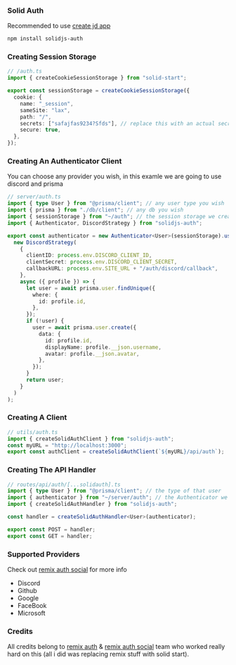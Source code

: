 ### Solid Auth

Recommended to use [create jd app](https://github.com/OrJDev/create-jd-app)

```bash
npm install solidjs-auth
```

### Creating Session Storage

```ts
// /auth.ts
import { createCookieSessionStorage } from "solid-start";

export const sessionStorage = createCookieSessionStorage({
  cookie: {
    name: "_session",
    sameSite: "lax",
    path: "/",
    secrets: ["safajfas9234?Sfds"], // replace this with an actual secret
    secure: true,
  },
});
```

### Creating An Authenticator Client

You can choose any provider you wish, in this examle we are going to use discord and prisma

```ts
// server/auth.ts
import { type User } from "@prisma/client"; // any user type you wish
import { prisma } from "./db/client"; // any db you wish
import { sessionStorage } from "~/auth"; // the session storage we created before
import { Authenticator, DiscordStrategy } from "solidjs-auth";

export const authenticator = new Authenticator<User>(sessionStorage).use(
  new DiscordStrategy(
    {
      clientID: process.env.DISCORD_CLIENT_ID,
      clientSecret: process.env.DISCORD_CLIENT_SECRET,
      callbackURL: process.env.SITE_URL + "/auth/discord/callback",
    },
    async ({ profile }) => {
      let user = await prisma.user.findUnique({
        where: {
          id: profile.id,
        },
      });
      if (!user) {
        user = await prisma.user.create({
          data: {
            id: profile.id,
            displayName: profile.__json.username,
            avatar: profile.__json.avatar,
          },
        });
      }
      return user;
    }
  )
);
```

### Creating A Client

```ts
// utils/auth.ts
import { createSolidAuthClient } from "solidjs-auth";
const myURL = "http://localhost:3000";
export const authClient = createSolidAuthClient(`${myURL}/api/auth`);
```

### Creating The API Handler

```ts
// routes/api/auth/[...solidauth].ts
import { type User } from "@prisma/client"; // the type of that user
import { authenticator } from "~/server/auth"; // the Authenticator we created before
import { createSolidAuthHandler } from "solidjs-auth";

const handler = createSolidAuthHandler<User>(authenticator);

export const POST = handler;
export const GET = handler;
```

### Supported Providers

Check out [remix auth social](https://github.com/TheRealFlyingCoder/remix-auth-socials) for more info

- Discord
- Github
- Google
- FaceBook
- Microsoft

### Credits

All credits belong to [remix auth](https://github.com/sergiodxa/remix-auth) & [remix auth social](https://github.com/TheRealFlyingCoder/remix-auth-socials) team who worked really hard on this (all i did was replacing remix stuff with solid start).
